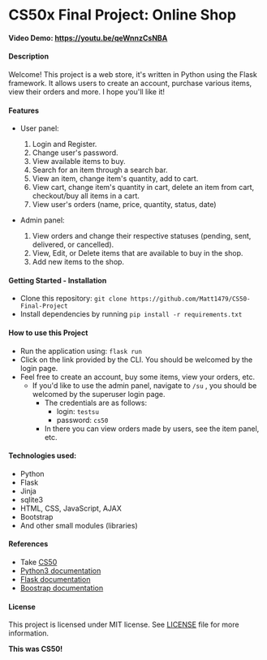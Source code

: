 # CS50x Final Project: Online Shop

#### Video Demo: https://youtu.be/qeWnnzCsNBA

#### Description
Welcome! This project is a web store, it's written in Python using the Flask framework. It allows users to create an account, purchase various items, view their orders and more. I hope you'll like it!

#### Features
- User panel:
    1. Login and Register.
    2. Change user's password.
    3. View available items to buy.
    4. Search for an item through a search bar.
    5. View an item, change item's quantity, add to cart.
    6. View cart, change item's quantity in cart, delete an item from cart, checkout/buy all items in a cart.
    7. View user's orders (name, price, quantity, status, date)

- Admin panel:
    1. View orders and change their respective statuses (pending, sent, delivered, or cancelled).
    2. View, Edit, or Delete items that are available to buy in the shop.
    3. Add new items to the shop.

#### Getting Started - Installation
- Clone this repository: `git clone https://github.com/Matt1479/CS50-Final-Project`
- Install dependencies by running  `pip install -r requirements.txt`

#### How to use this Project
- Run the application using: `flask run`
- Click on the link provided by the CLI. You should be welcomed by the login page.
- Feel free to create an account, buy some items, view your orders, etc.
    - If you'd like to use the admin panel, navigate to `/su` , you should be welcomed by the superuser login page.
        - The credentials are as follows:
            - login: `testsu`
            - password: `cs50`
        - In there you can view orders made by users, see the item panel, etc.

#### Technologies used:
- Python
- Flask
- Jinja
- sqlite3
- HTML, CSS, JavaScript, AJAX
- Bootstrap
- And other small modules (libraries)
#### References
- Take [CS50](https://cs50.harvard.edu/x/2023/)
- [Python3 documentation](https://www.python.org/)
- [Flask documentation](https://flask.palletsprojects.com/en/2.3.x/)
- [Boostrap documentation](https://getbootstrap.com/)


#### License
This project is licensed under MIT license. See <a href="./LICENSE.md">LICENSE</a> file for more information.

**This was CS50!**